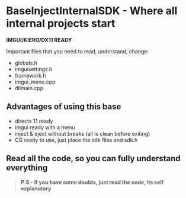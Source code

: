 # BaseInjectInternalSDK - Where all internal projects start

**IMGUI/KIERO/DX11 READY**

Important files that you need to read, understand, change:

- globals.h
- imguisettings.h
- framework.h
- imgui_menu.cpp
- dllmain.cpp

## Advantages of using this base
- directx 11 ready
- imgui ready with a menu
- inject & eject without breaks (all is clean before exiting)
- CG ready to use, just place the sdk files and sdk.h

## Read all the code, so you can fully understand everything
>**P.S - If you have some doubts, just read the code, its self explanatory**
